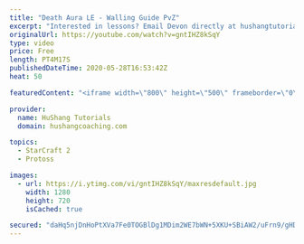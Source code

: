 ```yaml
---
title: "Death Aura LE - Walling Guide PvZ"
excerpt: "Interested in lessons? Email Devon directly at hushangtutorials@outlook.com ------------------------------------------------------------------------------------------------------- Want to support HuShang Tutorials directly? Patreon is a website where you can contribute a monthly donation that will help"
originalUrl: https://youtube.com/watch?v=gntIHZ8kSqY
type: video
price: Free
length: PT4M17S
publishedDateTime: 2020-05-28T16:53:42Z
heat: 50

featuredContent: "<iframe width=\"800\" height=\"500\" frameborder=\"0\" src=\"https://www.youtube.com/embed/gntIHZ8kSqY\" allow=\"accelerometer; autoplay; encrypted-media; gyroscope; picture-in-picture\" allowfullscreen></iframe>"

provider:
  name: HuShang Tutorials
  domain: hushangcoaching.com

topics:
  - StarCraft 2
  - Protoss

images:
  - url: https://i.ytimg.com/vi/gntIHZ8kSqY/maxresdefault.jpg
    width: 1280
    height: 720
    isCached: true

secured: "daHq5njDnHoPtXVa7Fe0TOGBlDg1MDim2WE7bWN+5XKU+SBiAW2/uFrn9/gHD/c7N/OdrwKlipwUlS7DjZ607JOFWq5LFQcduVf+W1kW5h7Mbj5iyNUWOfnQVp1JcazM2UVEce2ty1fQsPNJXegU11sTRpEEhxkkMYBEa/m6akDej0euKANFLQcrTUwLD2oBMWrD8qchfe0Qa17GA2MYqYaJrylI9WyG2gUwnAdgsedFBZfvKxjSdRuXp1xb+/rx+p+4SasLj426NnX6hB6FAiSlB2qMKXJEIMgQf9TIvGirmUQ1EbWsacVfzGHXm2QTNypTEJhAQ7MIDw8uwm/NwCv2v6roEpLOU/+xXyOfrUUCxzPLoI2kTA71VWylo4tacwg22mBCv+FjeLgr4PvbwgizvUsaJgHUuXqcm+ZFWqQ=;/kSFdBkvciPiq45yltoszw=="
---
```


